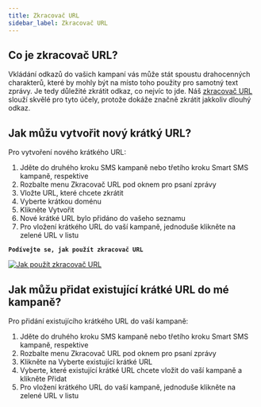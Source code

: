 ```yaml
---
title: Zkracovač URL
sidebar_label: Zkracovač URL
---
```


## Co je zkracovač URL?
Vkládání odkazů do vašich kampaní vás může stát spoustu drahocenných charakterů, které by mohly být na místo toho použity pro samotný text zprávy. Je tedy důležité zkrátit odkaz, co nejvíc to jde. Náš [zkracovač URL](https://www.bulkgate.com/cs/sms-portal-cs#zkracovac-url) slouží skvělé pro tyto účely, protože dokáže značně zkrátit jakkoliv dlouhý odkaz.
 

## Jak můžu vytvořit nový krátký URL?
Pro vytvoření nového krátkého URL:
1.	Jděte do druhého kroku SMS kampaně nebo třetího kroku Smart SMS kampaně, respektive
2.	Rozbalte menu Zkracovač URL pod oknem pro psaní zprávy
3.	Vložte URL, které chcete zkrátit
4.	Vyberte krátkou doménu
5.	Klikněte Vytvořit
6.	Nové krátké URL bylo přidáno do vašeho seznamu
7.	Pro vložení krátkého URL do vaší kampaně, jednoduše klikněte na zelené URL v listu


**`Podívejte se, jak použít zkracovač URL`**

[![Jak použít zkracovač URL](https://img.youtube.com/vi/Bt5QK6kywkM/hqdefault.jpg)](https://youtu.be/Bt5QK6kywkM)


## Jak můžu přidat existující krátké URL do mé kampaně?
Pro přidání existujícího krátkého URL do vaší kampaně:
1.	Jděte do druhého kroku SMS kampaně nebo třetího kroku Smart SMS kampaně, respektive
2.	Rozbalte menu Zkracovač URL pod oknem pro psaní zprávy
3.	Klikněte na Vyberte existující krátké URL
4.	Vyberte, které existující krátké URL chcete vložit do vaší kampaně a klikněte Přidat
5.	Pro vložení krátkého URL do vaší kampaně, jednoduše klikněte na zelené URL v listu
